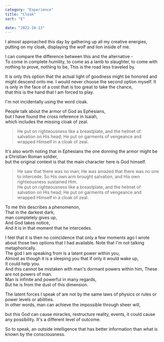 ```yaml
---
category: "Experience" 
title: "Cloak"
sort: "E" 

date: "2022-10-13"
---
```


I almost approached this day by gathering up all my creative energies, putting on my cloak, displaying the wolf and lion inside of me.  

I can compare the difference between this and the alternative -  
To come in complete humility, to come as a lamb to slaughter, to come with nothing to prove, nothing to be,
This is the road less traveled by.  

It is only this option that the actual light of goodness might be honored and might descend onto me.
I would never choose the second option myself.
It is only in the face of a cost that is too great to take the chance,  
that this is the hand that I am forced to play. 

I'm not incidentally using the word cloak.  

People talk about the armor of God as Ephesians,  
but I have found the cross reference in Isaiah,  
which includes the missing cloak of zeal.  

> He put on righteousness like a breastplate, and the helmet of salvation on His head; 
He put on garments of vengeance and wrapped Himself in a cloak of zeal.

It's also worth noting that in Ephesians the one donning the armor might be a Christian Roman soldier,  
but the original context is that the main character here is God himself.  

> He saw that there was no man; He was amazed that there was no one to intercede. So His own arm brought salvation, and His own righteousness sustained Him.   
He put on righteousness like a breastplate, and the helmet of salvation on His head; He put on garments of vengeance and wrapped Himself in a cloak of zeal.  

To me this describes a phenomenon,  
That in the darkest dark,  
man completely gives up,  
And God takes notice,  
And it is in that moment that he intercedes.  

I feel that it is then no coincidence that only a few moments ago I wrote about those two options that I had available.
Note that I'm not talking metaphorically.  
The god I am speaking from is a latent power within you,  
Almost as though it is a sleeping you that if only it would wake up,   
It could help you.  
And this cannot be mistaken with man's dormant powers within him, 
These are not powers of man.  
Man is infinite and powerful in many regards,  
But he is from the dust of this dimension.  

The latent forces I speak of are not by the same laws of physics or rules or power levels or abilities.  
In other words, man can achieve the impossible through sheer will,  

but this God can cause miracles, restructure reality, events, it could cause any possibility. It's a different level of outcome.   

So to speak, an outside intelligence that has better information than what is known by the consciousness.
